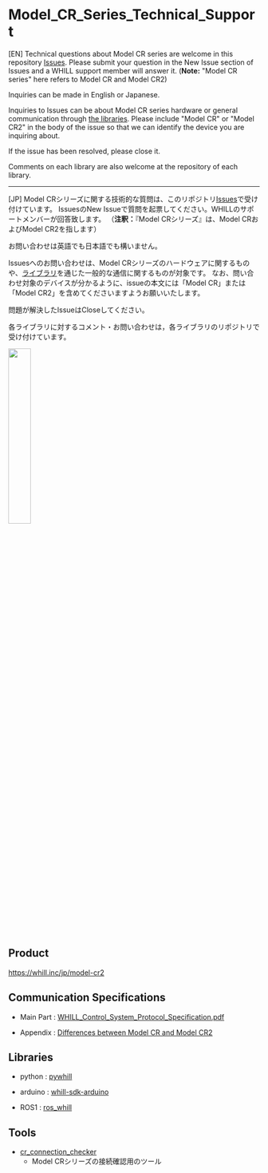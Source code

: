 # Model_CR_Series_Technical_Support
[EN]
Technical questions about Model CR series are welcome in this repository [Issues](https://github.com/WHILL/Model_CR_Technical_Support/issues).
Please submit your question in the New Issue section of Issues and a WHILL support member will answer it.
(**Note:** "Model CR series" here refers to Model CR and Model CR2)

Inquiries can be made in English or Japanese.

Inquiries to Issues can be about Model CR series hardware or general communication through [the libraries](https://github.com/WHILL/Model_CR_Technical_Support/blob/main/README.md#libraries).
Please include "Model CR" or "Model CR2" in the body of the issue so that we can identify the device you are inquiring about.

If the issue has been resolved, please close it.

Comments on each library are also welcome at the repository of each library.

---

[JP]
Model CRシリーズに関する技術的な質問は、このリポジトリ[Issues](https://github.com/WHILL/Model_CR_Technical_Support/issues)で受け付けています。
IssuesのNew Issueで質問を起票してください。WHILLのサポートメンバーが回答致します。
（**注釈：**『Model CRシリーズ』は、Model CRおよびModel CR2を指します）

お問い合わせは英語でも日本語でも構いません。

Issuesへのお問い合わせは、Model CRシリーズのハードウェアに関するものや、[ライブラリ](https://github.com/WHILL/Model_CR_Technical_Support/blob/main/README.md#libraries)を通じた一般的な通信に関するものが対象です。
なお、問い合わせ対象のデバイスが分かるように、issueの本文には「Model CR」または「Model CR2」を含めてくださいますようお願いいたします。

問題が解決したIssueはCloseしてください。

各ライブラリに対するコメント・お問い合わせは，各ライブラリのリポジトリで受け付けています。

<img src="https://user-images.githubusercontent.com/20053970/104392422-5fba7a80-5585-11eb-92dd-53753f64624d.png" width=30%>

## Product
https://whill.inc/jp/model-cr2

## Communication Specifications
- Main Part : [WHILL_Control_System_Protocol_Specification.pdf](https://github.com/WHILL/whill_control_system_protocol_specification/blob/master/WHILL_Control_System_Protocol_Specification.pdf)

- Appendix : [Differences between Model CR and Model CR2](https://github.com/WHILL/whill_control_system_protocol_specification/blob/master/WHILL_Control_System_Protocol_Specification_Appendix.pdf)

## Libraries
- python : [pywhill](https://github.com/WHILL/pywhill)

- arduino : [whill-sdk-arduino](https://github.com/WHILL/whill-sdk-arduino)

- ROS1 : [ros_whill](https://github.com/WHILL/ros_whill)

## Tools
 - [cr_connection_checker](https://github.com/whill-labs/cr_connection_checker)
   - Model CRシリーズの接続確認用のツール




